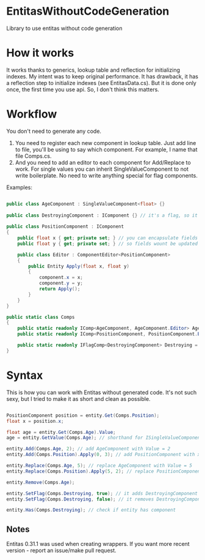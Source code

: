 # EntitasWithoutCodeGeneration
Library to use entitas without code generation

# How it works
It works thanks to generics, lookup table and reflection for initializing indexes. My intent was to keep original performance. It has drawback, it has a reflection step to initialize indexes (see EntitasData.cs). But it is done only once, the first time you use api. So, I don't think this matters.

# Workflow

You don't need to generate any code. 
1. You need to register each new component in lookup table. Just add line to file, you'll be using to say which component. For example, I name that file Comps.cs.
2. And you need to add an editor to each component for Add/Replace to work. For single values you can inherit SingleValueComponent to not write boilerplate. No need to write anything special for flag components.

Examples:

```csharp

public class AgeComponent : SingleValueComponent<float> {}
  
public class DestroyingComponent : IComponent {} // it's a flag, so it is simple
  
public class PositionComponent : IComponent
{
    public float x { get; private set; } // you can encapsulate fields thanks to Editor by the way
    public float y { get; private set; } // so fields wount be updated without calling entity.Add() / Replace() and notifying listeners

    public class Editor : ComponentEditor<PositionComponent>
    {
        public Entity Apply(float x, float y)
        {
            component.x = x;
            component.y = y;
            return Apply();
        }
    }
}

public static class Comps
{
    public static readonly IComp<AgeComponent, AgeComponent.Editor> Age = new Comp<AgeComponent, AgeComponent.Editor>();
    public static readonly IComp<PositionComponent, PositionComponent.Editor> Position = new Comp<PositionComponent, PositionComponent.Editor>();

    public static readonly IFlagComp<DestroyingComponent> Destroying = new Comp<DestroyingComponent>(); // flag is registered as IFlagComp
}
```

# Syntax

This is how you can work with Entitas without generated code. It's not such sexy, but I tried to make it as short and clean as possible.

```csharp

PositionComponent position = entity.Get(Comps.Position);
float x = position.x;

float age = entity.Get(Comps.Age).Value;
age = entity.GetValue(Comps.Age); // shorthand for ISingleValueComponent

entity.Add(Comps.Age, 2); // add AgeComponent with Value = 2
entity.Add(Comps.Position).Apply(0, 3); // add PositionComponent with x = 0, y = 3. If you know how to make it look more sexy, please, make an issue/pr

entity.Replace(Comps.Age, 5); // replace AgeComponent with Value = 5
entity.Replace(Comps.Position).Apply(5, 2); // replace PositionComponent with values x = 5, y = 2

entity.Remove(Comps.Age);

entity.SetFlag(Comps.Destroying, true); // it adds DestroyingComponent internally if not added
entity.SetFlag(Comps.Destroying, false); // it removes DestroyingComponent internally if exist

entity.Has(Comps.Destroying); // check if entity has component

```

## Notes
Entitas 0.31.1 was used when creating wrappers. If you want more recent version - report an issue/make pull request.
